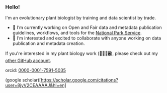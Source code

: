 ### Hello!
I'm an evolutionary plant biologist by training and data scientist by trade. 

- 🔭 I’m currently working on Open and Fair data and metadata publication guidelines, workflows, and tools for the [National Park Service](https://github.com/nationalparkservice).
- 👯 I’m interested and excited to collaborate with anyone working on data publication and metadata creation. 

If you're interested in my plant biology work (🥦🧬🔬🖥), please check out my [other GitHub account](https://github.com/rlbaker5).

orcid: [0000-0001-7591-5035](https://orcid.org/0000-0001-7591-5035)

(google scholar)[https://scholar.google.com/citations?user=8jyV2CEAAAAJ&hl=en] 



<!--
**RobLBaker/RobLBaker** is a ✨ _special_ ✨ repository because its `README.md` (this file) appears on your GitHub profile.

Here are some ideas to get you started:

- 🔭 I’m currently working on ...
- 🌱 I’m currently learning ...
- 👯 I’m looking to collaborate on ...
- 🤔 I’m looking for help with ...
- 💬 Ask me about ...
- 📫 How to reach me: ...
- 😄 Pronouns: ...
- ⚡ Fun fact: ...
-->
